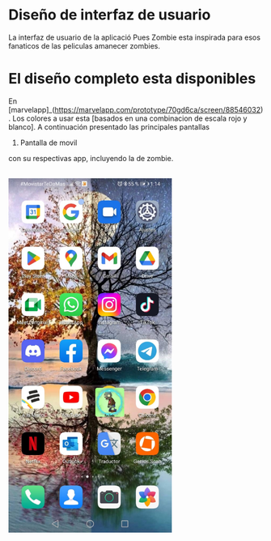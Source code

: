 # Diseño de interfaz de usuario 

La interfaz de usuario de la aplicació Pues Zombie esta inspirada para esos fanaticos de las peliculas amanecer zombies. 

# El diseño completo esta disponibles 
En [marvelapp]_(https://marvelapp.com/prototype/70gd6ca/screen/88546032)
. Los colores a usar esta [basados en una combinacion de escala rojo y blanco]. A continuación presentado las principales pantallas 

1. Pantalla de movil 

con su respectivas app, incluyendo la de zombie. 

<br>
<img  height = "700" src = "https://github.com/lorelia1818/Idea-Proyecto-Android/blob/main/documentos/imagenes/Pantalla1.jpeg" >
 
 <br>
